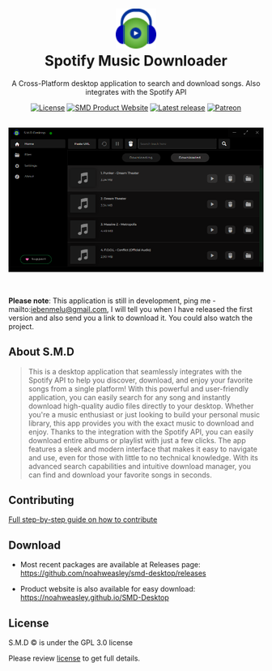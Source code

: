 <h1 align="center" style="border-bottom: none">
  <div>
    <a href="https://noahweasley.github.io/SMD-Desktop">
      <img src="docs/assets/app_icon.png" width="80" />
    </a>
  </div>
  Spotify Music Downloader
</h1>

<p align="center">
  A Cross-Platform desktop application to search and download songs. Also integrates with the Spotify API
</p>

<div align="center">
    <a href="https://github.com/noahweasley/SMD-desktop/blob/master/LICENSE"><img src="https://img.shields.io/github/license/noahweasley/smd-desktop" alt="License" /></a>  
    <a href="https://noahweasley.github.io/SMD-Desktop"><img src="https://img.shields.io/badge/docs-website-brightgreen.svg" alt="SMD Product Website" /></a>
     <a href=" https://github.com/noahweasley/smd-desktop/releases"><img src="https://img.shields.io/github/v/release/noahweasley/smd-desktop?label=latest%20release" alt="Latest release" /></a>
    <a href="https://www.patreon.com/noahweasley"><img src="https://img.shields.io/badge/sponsor-patreon-blue" alt="Patreon" /></a>
</div>

</br>

<p align="center">
  <a href="https://noahweasley.github.io/SMD-Desktop" target="_blank"
    ><img src="assets/screenshots/Screenshot 2.png" alt="Buy Noah A Coffee" />
  </a>
</p>

</br>

**Please note**: This application is still in development, ping me - mailto:iebenmelu@gmail.com, I will tell you when I have released the first version and also send you a link to download it. You could also watch the project.

## About S.M.D

> This is a desktop
> application that seamlessly integrates with the Spotify API to help you discover, download, and enjoy your favorite
> songs from a single platform! With this powerful and user-friendly application, you can easily search for any song
> and instantly download high-quality audio files directly to your desktop. Whether you're a music enthusiast or just
> looking to build your personal music library, this app provides you with the exact music to download and enjoy.
> Thanks to the integration with the Spotify API, you can easily download entire albums or playlist with just a few
> clicks. The app features a sleek and modern interface that makes it easy to navigate and use, even for those with
> little to no technical knowledge. With its advanced search capabilities and intuitive download manager, you can
> find and download your favorite songs in seconds.

## Contributing

[Full step-by-step guide on how to contribute](https://github.com/noahweasley/SMD-desktop/blob/master/contributing.md)

## Download

- Most recent packages are available at Releases page: https://github.com/noahweasley/smd-desktop/releases

- Product website is also available for easy download: https://noahweasley.github.io/SMD-Desktop

## License

S.M.D :copyright: is under the GPL 3.0 license

Please review [license](https://github.com/noahweasley/SMD-desktop/blob/master/license) to get full details.
